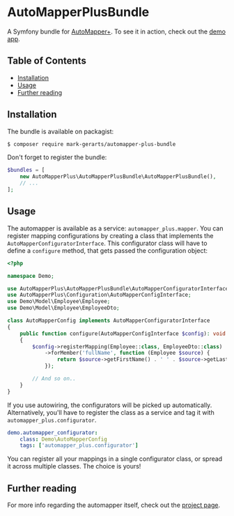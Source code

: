 # AutoMapperPlusBundle

A Symfony bundle for [AutoMapper+](https://www.github.com/mark-gerarts/automapper-plus).
To see it in action, check out the [demo app](https://github.com/mark-gerarts/automapper-plus-demo-app).

## Table of Contents
* [Installation](#installation)
* [Usage](#usage)
* [Further reading](#further-reading)

## Installation

The bundle is available on packagist:

```bash
$ composer require mark-gerarts/automapper-plus-bundle
```

Don't forget to register the bundle:

```php
$bundles = [
    new AutoMapperPlus\AutoMapperPlusBundle\AutoMapperPlusBundle(),
    // ...
];
```

## Usage

The automapper is available as a service: `automapper_plus.mapper`. You can
register mapping configurations by creating a class that implements the
`AutoMapperConfiguratorInterface`. This configurator class will have to define
a `configure` method, that gets passed the configuration object:

```php
<?php

namespace Demo;

use AutoMapperPlus\AutoMapperPlusBundle\AutoMapperConfiguratorInterface;
use AutoMapperPlus\Configuration\AutoMapperConfigInterface;
use Demo\Model\Employee\Employee;
use Demo\Model\Employee\EmployeeDto;

class AutoMapperConfig implements AutoMapperConfiguratorInterface
{
    public function configure(AutoMapperConfigInterface $config): void
    {
        $config->registerMapping(Employee::class, EmployeeDto::class)
            ->forMember('fullName', function (Employee $source) {
                return $source->getFirstName() . ' ' . $source->getLastName();
            });

        // And so on..
    }
}
```

If you use autowiring, the configurators will be picked up automatically.
Alternatively, you'll have to register the class as a service and tag it
with `automapper_plus.configurator`. 

```yaml
demo.automapper_configurator:
    class: Demo\AutoMapperConfig
    tags: ['automapper_plus.configurator']

```

You can register all your mappings in a single configurator class, or spread it
across multiple classes. The choice is yours!

## Further reading
For more info regarding the automapper itself, check out the
[project page](https://www.github.com/mark-gerarts/automapper-plus).
